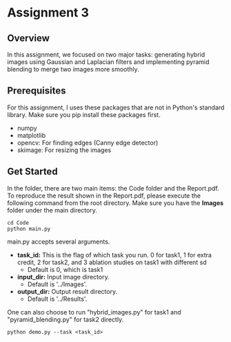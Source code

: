 # Assignment 3


## Overview
In this assignment, we focused on two major tasks: generating hybrid images using Gaussian and Laplacian filters and implementing pyramid blending to merge two images more smoothly.

## Prerequisites
For this assignment, I uses these packages that are not in Python's standard library. Make sure you pip install these packages first.
* numpy
* matplotlib
* opencv: For finding edges (Canny edge detector)
* skimage: For resizing the images

## Get Started
In the folder, there are two main items: the Code folder and the Report.pdf. To reproduce the result shown in the Report.pdf, please execute the following command from the root directory. Make sure you have the **Images** folder under the main directory. 

```
cd Code
python main.py 
```

main.py accepts several arguments.

*  **task_id:** This is the flag of which task you run. 0 for task1, 1 for extra credit, 2 for task2, and 3 ablation studies on task1 with different sd
    *  Default is 0, which is task1
*  **input_dir:** Input image directory. 
    *  Default is '../Images'.
*  **output_dir:** Output result directory. 
    *  Default is '../Results'.


One can also choose to run "hybrid_images.py" for task1 and "pyramid_blending.py" for task2 directly.
```
python demo.py --task <task_id>
```

